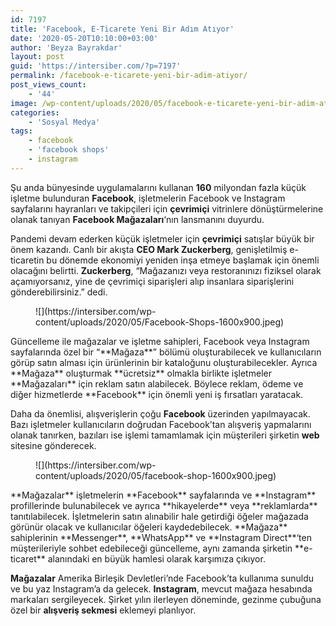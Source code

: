 ```yaml
---
id: 7197
title: 'Facebook, E-Ticarete Yeni Bir Adım Atıyor'
date: '2020-05-20T10:10:00+03:00'
author: 'Beyza Bayrakdar'
layout: post
guid: 'https://intersiber.com/?p=7197'
permalink: /facebook-e-ticarete-yeni-bir-adim-atiyor/
post_views_count:
    - '44'
image: /wp-content/uploads/2020/05/facebook-e-ticarete-yeni-bir-adim-atiyor.jpg
categories:
    - 'Sosyal Medya'
tags:
    - facebook
    - 'facebook shops'
    - instagram
---
```


Şu anda bünyesinde uygulamalarını kullanan **160** milyondan fazla küçük işletme bulunduran **Facebook**, işletmelerin Facebook ve Instagram sayfalarını hayranları ve takipçileri için **çevrimiçi** vitrinlere dönüştürmelerine olanak tanıyan **Facebook Mağazaları**‘nın lansmanını duyurdu.

Pandemi devam ederken küçük işletmeler için **çevrimiçi** satışlar büyük bir önem kazandı. Canlı bir akışta **CEO Mark Zuckerberg**, genişletilmiş e-ticaretin bu dönemde ekonomiyi yeniden inşa etmeye başlamak için önemli olacağını belirtti. **Zuckerberg**, “Mağazanızı veya restoranınızı fiziksel olarak açamıyorsanız, yine de çevrimiçi siparişleri alıp insanlara siparişlerini gönderebilirsiniz.” dedi.

<figure class="wp-block-image size-large">![](https://intersiber.com/wp-content/uploads/2020/05/Facebook-Shops-1600x900.jpeg)</figure>Güncelleme ile mağazalar ve işletme sahipleri, Facebook veya Instagram sayfalarında özel bir “**Mağaza**” bölümü oluşturabilecek ve kullanıcıların görüp satın alması için ürünlerinin bir kataloğunu oluşturabilecekler. Ayrıca **Mağaza** oluşturmak **ücretsiz** olmakla birlikte işletmeler **Mağazaları** için reklam satın alabilecek. Böylece reklam, ödeme ve diğer hizmetlerde **Facebook** için önemli yeni iş fırsatları yaratacak.

Daha da önemlisi, alışverişlerin çoğu **Facebook** üzerinden yapılmayacak. Bazı işletmeler kullanıcıların doğrudan Facebook’tan alışveriş yapmalarını olanak tanırken, bazıları ise işlemi tamamlamak için müşterileri şirketin **web** sitesine gönderecek.

<figure class="wp-block-image size-large">![](https://intersiber.com/wp-content/uploads/2020/05/facebook-shop-1600x900.jpeg)</figure>**Mağazalar** işletmelerin **Facebook** sayfalarında ve **Instagram** profillerinde bulunabilecek ve ayrıca **hikayelerde** veya **reklamlarda** tanıtılabilecek. İşletmelerin satın alınabilir hale getirdiği öğeler mağazada görünür olacak ve kullanıcılar öğeleri kaydedebilecek. **Mağaza** sahiplerinin **Messenger**, **WhatsApp** ve **Instagram Direct**‘ten müşterileriyle sohbet edebileceği güncelleme, aynı zamanda şirketin **e-ticaret** alanındaki en büyük hamlesi olarak karşımıza çıkıyor.

**Mağazalar** Amerika Birleşik Devletleri’nde Facebook’ta kullanıma sunuldu ve bu yaz Instagram’a da gelecek. **Instagram**, mevcut mağaza hesabında markaları sergileyecek. Şirket yılın ilerleyen döneminde, gezinme çubuğuna özel bir **alışveriş sekmesi** eklemeyi planlıyor.